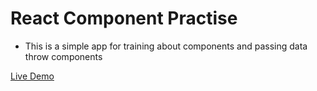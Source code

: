 # React Component Practise

- This is a simple app for training about components and passing data throw components
  
[Live Demo](https://react-component-practise.vercel.app/)
